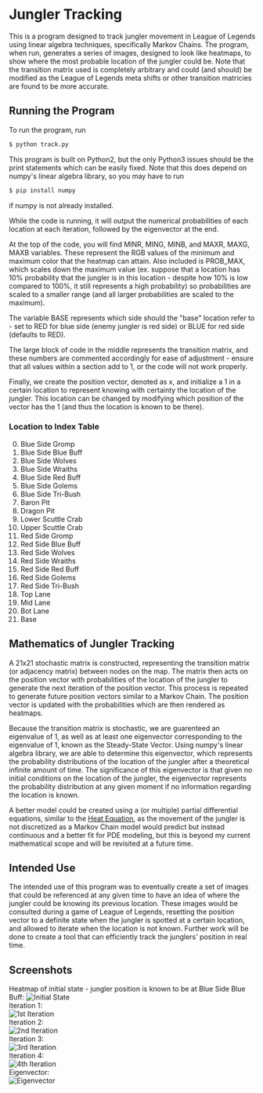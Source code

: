 # Jungler Tracking

This is a program designed to track jungler movement in League of Legends using linear algebra techniques, specifically Markov Chains.  The program, when run, generates a series of images, designed to look like heatmaps, to show where the most probable location of the jungler could be.  Note that the transition matrix used is completely arbitrary and could (and should) be modified as the League of Legends meta shifts or other transition matricies are found to be more accurate.

## Running the Program
To run the program, run

```bash
$ python track.py
```

This program is built on Python2, but the only Python3 issues should be the print statements which can be easily fixed.  Note that this does depend on numpy's linear algebra library, so you may have to run

```bash
$ pip install numpy
```
if numpy is not already installed.

While the code is running, it will output the numerical probabilities of each location at each iteration, followed by the eigenvector at the end.

At the top of the code, you will find MINR, MING, MINB, and MAXR, MAXG, MAXB variables.  These represent the RGB values of the minimum and maximum color that the heatmap can attain.  Also included is PROB_MAX, which scales down the maximum value (ex. suppose that a location has 10% probability that the jungler is in this location - despite how 10% is low compared to 100%, it still represents a high probability) so probabilities are scaled to a smaller range (and all larger probabilities are scaled to the maximum).

The variable BASE represents which side should the "base" location refer to - set to RED for blue side (enemy jungler is red side) or BLUE for red side (defaults to RED).

The large block of code in the middle represents the transition matrix, and these numbers are commented accordingly for ease of adjustment - ensure that all values within a section add to 1, or the code will not work properly.

Finally, we create the position vector, denoted as x, and initialize a 1 in a certain location to represent knowing with certainty the location of the jungler.  This location can be changed by modifying which position of the vector has the 1 (and thus the location is known to be there).

### Location to Index Table
0. Blue Side Gromp
1. Blue Side Blue Buff
2. Blue Side Wolves
3. Blue Side Wraiths
4. Blue Side Red Buff
5. Blue Side Golems
6. Blue Side Tri-Bush
7. Baron Pit
8. Dragon Pit
9. Lower Scuttle Crab
10. Upper Scuttle Crab
11. Red Side Gromp
12. Red Side Blue Buff
13. Red Side Wolves
14. Red Side Wraiths
15. Red Side Red Buff
16. Red Side Golems
17. Red Side Tri-Bush
18. Top Lane
19. Mid Lane
20. Bot Lane
21. Base

## Mathematics of Jungler Tracking
A 21x21 stochastic matrix is constructed, representing the transition matrix (or adjacency matrix) between nodes on the map.  The matrix then acts on the position vector with probabilities of the location of the jungler to generate the next iteration of the position vector.  This process is repeated to generate future position vectors similar to a Markov Chain.  The position vector is updated with the probabilities which are then rendered as heatmaps.

Because the transition matrix is stochastic, we are guarenteed an eigenvalue of 1, as well as at least one eigenvector corresponding to the eigenvalue of 1, known as the Steady-State Vector.  Using numpy's linear algebra library, we are able to determine this eigenvector, which represents the probability distributions of the location of the jungler after a theoretical infinite amount of time.  The significance of this eigenvector is that given no initial conditions on the location of the jungler, the eigenvector represents the probability distribution at any given moment if no information regarding the location is known.

A better model could be created using a (or multiple) partial differential equations, similar to the [Heat Equation](https://en.wikipedia.org/wiki/Heat_equation), as the movement of the jungler is not discretized as a Markov Chain model would predict but instead continuous and a better fit for PDE modeling, but this is beyond my current mathematical scope and will be revisited at a future time.

## Intended Use
The intended use of this program was to eventually create a set of images that could be referenced at any given time to have an idea of where the jungler could be knowing its previous location.  These images would be consulted during a game of League of Legends, resetting the position vector to a definite state when the jungler is spotted at a certain location, and allowed to iterate when the location is not known.  Further work will be done to create a tool that can efficiently track the junglers' position in real time.

## Screenshots

Heatmap of initial state - jungler position is known to be at Blue Side Blue Buff:
![Initial State](screenshots/minimap0.png?raw=true "Initial heatmap - jungler position known to be at Blue Side Blue Buff")
<br />Iteration 1:<br />
![1st Iteration](screenshots/minimap1.png?raw=true "Heatmap after 1 iteration")
<br />Iteration 2:<br />
![2nd Iteration](screenshots/minimap2.png?raw=true "Heatmap after 2 iterations")
<br />Iteration 3:<br />
![3rd Iteration](screenshots/minimap3.png?raw=true "Heatmap after 3 iterations")
<br />Iteration 4:<br />
![4th Iteration](screenshots/minimap4.png?raw=true "Heatmap after 4 iterations")
<br />Eigenvector:<br />
![Eigenvector](screenshots/eigenvector.png?raw=true "Eigenvector Heatmap")
